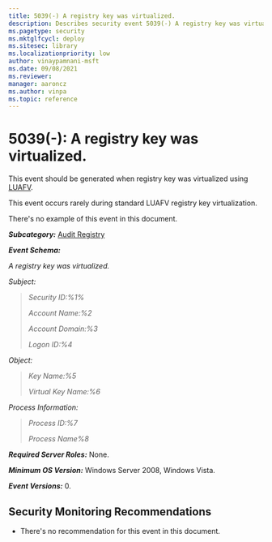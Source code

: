 ```yaml
---
title: 5039(-) A registry key was virtualized. 
description: Describes security event 5039(-) A registry key was virtualized. This event is generated when a registry key is virtualized using LUAFV.
ms.pagetype: security
ms.mktglfcycl: deploy
ms.sitesec: library
ms.localizationpriority: low
author: vinaypamnani-msft
ms.date: 09/08/2021
ms.reviewer: 
manager: aaroncz
ms.author: vinpa
ms.topic: reference
---
```


# 5039(-): A registry key was virtualized.


This event should be generated when registry key was virtualized using [LUAFV](https://blogs.msdn.com/b/alexcarp/archive/2009/06/25/the-deal-with-luafv-sys.aspx).

This event occurs rarely during standard LUAFV registry key virtualization.

There's no example of this event in this document.

***Subcategory:***&nbsp;[Audit Registry](audit-registry.md)

***Event Schema:***

*A registry key was virtualized.*

*Subject:*

> *Security ID:%1%*
>
> *Account Name:%2*
>
> *Account Domain:%3*
>
> *Logon ID:%4*

*Object:*

> *Key Name:%5*
>
> *Virtual Key Name:%6*

*Process Information:*

> *Process ID:%7*
>
> *Process Name%8*

***Required Server Roles:*** None.

***Minimum OS Version:*** Windows Server 2008, Windows Vista.

***Event Versions:*** 0.

## Security Monitoring Recommendations

-   There's no recommendation for this event in this document.



